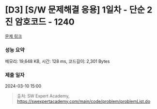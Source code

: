 # [D3] [S/W 문제해결 응용] 1일차 - 단순 2진 암호코드 - 1240 

[문제 링크](https://swexpertacademy.com/main/code/problem/problemDetail.do?contestProbId=AV15FZuqAL4CFAYD) 

### 성능 요약

메모리: 19,648 KB, 시간: 128 ms, 코드길이: 2,301 Bytes

### 제출 일자

2024-03-10 15:00



> 출처: SW Expert Academy, https://swexpertacademy.com/main/code/problem/problemList.do